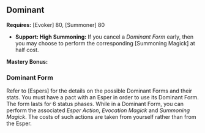 ## Dominant

**Requires:** [Evoker] 80, [Summoner] 80

- **Support: High Summoning:** If you cancel a _Dominant Form_ early, then you may choose to perform the corresponding [Summoning Magick] at half cost.

**Mastery Bonus:**

### Dominant Form

Refer to [Espers] for the details on the possible Dominant Forms and their stats. You must have a pact with an Esper in order to use its Dominant Form. The form lasts for 6 status phases. While in a Dominant Form, you can perform the associated _Esper Action_, _Evocation Magick_ and _Summoning Magick_. The costs of such actions are taken from yourself rather than from the Esper.

